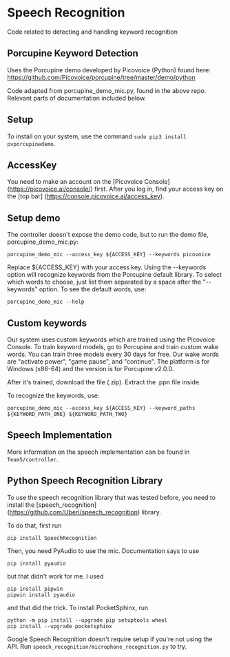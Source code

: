 # Speech Recognition
Code related to detecting and handling keyword recognition

## Porcupine Keyword Detection
Uses the Porcupine demo developed by Picovoice (Python) found here: https://github.com/Picovoice/porcupine/tree/master/demo/python

Code adapted from porcupine_demo_mic.py, found in the above repo. Relevant parts of documentation included below.

## Setup
To install on your system, use the command `sudo pip3 install pvporcupinedemo`.

## AccessKey
You need to make an account on the [Picovoice Console] (https://picovoice.ai/console/) first. After you log in, find your access key on the [top bar] (https://console.picovoice.ai/access_key). 

## Setup demo
The controller doesn't expose the demo code, but to run the demo file, porcupine_demo_mic.py:

```
porcupine_demo_mic --access_key ${ACCESS_KEY} --keywords picovoice
```

Replace ${ACCESS_KEY} with your access key. Using the --keywords option will recognize keywords from the Porcupine default library. To select which words to choose, just list them separated by a space after the "--keywords" option. To see the default words, use:

```
porcupine_demo_mic --help
```

## Custom keywords
Our system uses custom keywords which are trained using the Picovoice Console. To train keyword models, go to Porcupine and train custom wake words. You can train three models every 30 days for free. Our wake words are "activate power", "game pause", and "continue". The platform is for Windows (x86-64) and the version is for Porcupine v2.0.0.

After it's trained, download the file (.zip). Extract the .ppn file inside.

To recognize the keywords, use:

```
porcupine_demo_mic --access_key ${ACCESS_KEY} --keyword_paths ${KEYWORD_PATH_ONE} ${KEYWORD_PATH_TWO}
```

## Speech Implementation
More information on the speech implementation can be found in `Team5/controller`.

## Python Speech Recognition Library
To use the speech recognition library that was tested before, you need to install the [speech_recognition] (https://github.com/Uberi/speech_recognition) library.

To do that, first run

```
pip install SpeechRecognition
```

Then, you need PyAudio to use the mic. Documentation says to use 

```
pip install pyaudio
```

but that didn't work for me. I used

```
pip install pipwin
pipwin install pyaudio
```

and that did the trick. 
To install PocketSphinx, run
```
python -m pip install --upgrade pip setuptools wheel
pip install --upgrade pocketsphinx
```

Google Speech Recognition doesn't require setup if you're not using the API. Run `speech_recognition/microphone_recognition.py` to try.